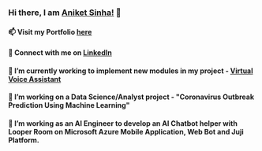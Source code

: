 ### Hi there, I am <a href =  "https://aniketsinha06.github.io/">Aniket Sinha!</a> 👋
#### 📫 Visit my Portfolio <a href =  "https://aniketsinha06.github.io/">here</a>
#### 💬 Connect with me on <a href =  "https://www.linkedin.com/in/aniket-sinha">LinkedIn</a>
#### 🔭 I’m currently working to implement new modules in my project - <a href =  "https://aniketsinha06.github.io/voice_assistant.html">Virtual Voice Assistant</a>
#### 🌱 I’m working on a Data Science/Analyst project - "Coronavirus Outbreak Prediction Using Machine Learning"
#### 🌱 I’m working as an AI Engineer to develop an AI Chatbot helper with Looper Room on Microsoft Azure Mobile Application, Web Bot and Juji Platform.

<!--
**aniketsinha06/aniketsinha06** is a ✨ _special_ ✨ repository because its `README.md` (this file) appears on your GitHub profile.

Here are some ideas to get you started:

- 🔭 I’m currently working on project - Virtual Voice Assistant
- 🌱 I’m currently learning Data Science
- 💬 Ask me about my work
- 📫 How to reach me: <a href =  "aniketsinha06.github.io">Click Here</a>
- 😄 Pronouns: He/Him
- ⚡ Fun fact: I’m working on a Computer Vision (ML) project -  "Face Mask Detection using Jetson Nano Interface"
-->
